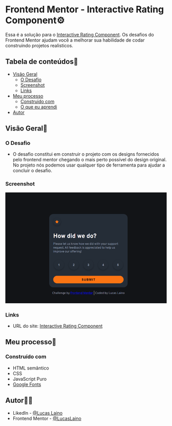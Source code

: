 # Frontend Mentor - Interactive Rating Component⚙️

Essa é a solução para o [Interactive Rating Component](https://www.frontendmentor.io/challenges/interactive-rating-component-koxpeBUmI). Os desafios do Frontend Mentor ajudam você a melhorar sua habilidade de codar construindo projetos realisticos.

## Tabela de conteúdos📑

- [Visão Geral](#visão-geral)
  - [O Desafio](#o-desafio)
  - [Screenshot](#screenshot)
  - [Links](#links)
- [Meu processo](#meu-processo)
  - [Construido com](#construido-com)
  - [O que eu aprendi](#o-que-eu-aprendi)
- [Autor](#autor)

## Visão Geral👀

### O Desafio

- O desafio constitui em construir o projeto com os designs fornecidos pelo frontend mentor chegando o mais perto possível do design original. No projeto nós podemos usar qualquer tipo de ferramenta para ajudar a concluir o desafio.

### Screenshot

![](./src/images/how-did-we-do.gif)

### Links

- URL do site: [Interactive Rating Component](https://lucaslaino.github.io/frontend-mentor-Interactive-rating-component/)

## Meu processo🚀

### Construído com

- HTML semântico
- CSS
- JavaScript Puro
- [Google Fonts](https://fonts.google.com/)

## Autor🧙🏻

- LikedIn - [@Lucas Laino](https://www.linkedin.com/in/lucaslaino/)
- Frontend Mentor - [@LucasLaino](https://www.frontendmentor.io/profile/LucasLaino)
